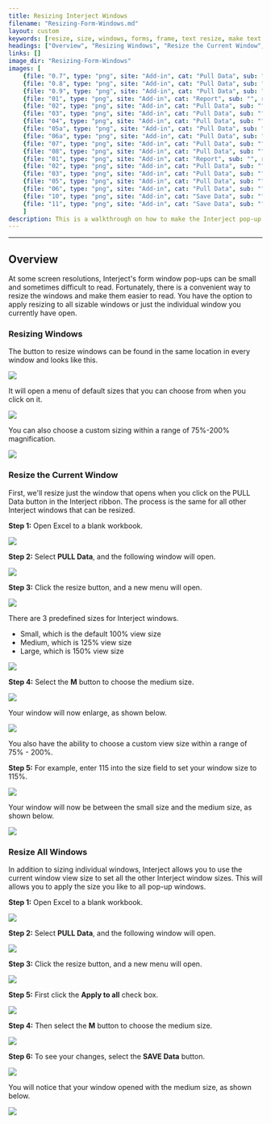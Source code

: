 ```yaml
---
title: Resizing Interject Windows
filename: "Resizing-Form-Windows.md"
layout: custom
keywords: [resize, size, windows, forms, frame, text resize, make text bigger]
headings: ["Overview", "Resizing Windows", "Resize the Current Window", "Resize All Windows"]
links: []
image_dir: "Resizing-Form-Windows"
images: [
	{file: "0.7", type: "png", site: "Add-in", cat: "Pull Data", sub: "", report: "", ribbon: "", config: ""}, 
	{file: "0.8", type: "png", site: "Add-in", cat: "Pull Data", sub: "", report: "", ribbon: "", config: ""}, 
	{file: "0.9", type: "png", site: "Add-in", cat: "Pull Data", sub: "", report: "", ribbon: "", config: ""}, 
	{file: "01", type: "png", site: "Add-in", cat: "Report", sub: "", report: "", ribbon: "Simple", config: ""}, 
	{file: "02", type: "png", site: "Add-in", cat: "Pull Data", sub: "", report: "", ribbon: "Simple", config: ""}, 
	{file: "03", type: "png", site: "Add-in", cat: "Pull Data", sub: "", report: "", ribbon: "", config: ""}, 
	{file: "04", type: "png", site: "Add-in", cat: "Pull Data", sub: "", report: "", ribbon: "", config: ""}, 
	{file: "05a", type: "png", site: "Add-in", cat: "Pull Data", sub: "", report: "", ribbon: "", config: ""}, 
	{file: "06a", type: "png", site: "Add-in", cat: "Pull Data", sub: "", report: "", ribbon: "", config: ""}, 
	{file: "07", type: "png", site: "Add-in", cat: "Pull Data", sub: "", report: "", ribbon: "", config: ""}, 
	{file: "08", type: "png", site: "Add-in", cat: "Pull Data", sub: "", report: "", ribbon: "Simple", config: ""}, 
	{file: "01", type: "png", site: "Add-in", cat: "Report", sub: "", report: "", ribbon: "Simple", config: ""}, 
	{file: "02", type: "png", site: "Add-in", cat: "Pull Data", sub: "", report: "", ribbon: "Simple", config: ""}, 
	{file: "03", type: "png", site: "Add-in", cat: "Pull Data", sub: "", report: "", ribbon: "", config: ""}, 
	{file: "05", type: "png", site: "Add-in", cat: "Pull Data", sub: "", report: "", ribbon: "", config: ""}, 
	{file: "06", type: "png", site: "Add-in", cat: "Pull Data", sub: "", report: "", ribbon: "", config: ""}, 
	{file: "10", type: "png", site: "Add-in", cat: "Save Data", sub: "", report: "", ribbon: "Simple", config: ""}, 
	{file: "11", type: "png", site: "Add-in", cat: "Save Data", sub: "", report: "", ribbon: "Simple", config: ""}
	]
description: This is a walkthrough on how to make the Interject pop-up windows larger
---
```

* * *

## Overview

At some screen resolutions, Interject's form window pop-ups can be small and sometimes difficult to read. Fortunately, there is a convenient way to resize the windows and make them easier to read. You have the option to apply resizing to all sizable windows or just the individual window you currently have open.

### Resizing Windows

The button to resize windows can be found in the same location in every window and looks like this.

![](/images/Resizing-Form-Windows/0.7.png)
<br>

It will open a menu of default sizes that you can choose from when you click on it.

![](/images/Resizing-Form-Windows/0.8.png)
<br>

You can also choose a custom sizing within a range of 75%-200% magnification.

![](/images/Resizing-Form-Windows/0.9.png)
<br>

### Resize the Current Window

First, we'll resize just the window that opens when you click on the PULL Data button in the Interject ribbon. The process is the same for all other Interject windows that can be resized.

**Step 1:** Open Excel to a blank workbook.

![](/images/Resizing-Form-Windows/01.png)
<br>

**Step 2:** Select **PULL Data**, and the following window will open.

![](/images/Resizing-Form-Windows/02.png)
<br>

**Step 3:** Click the resize button, and a new menu will open.

![](/images/Resizing-Form-Windows/03.png)
<br>

There are 3 predefined sizes for Interject windows.

* Small, which is the default 100% view size
* Medium, which is 125% view size
* Large, which is 150% view size

![](/images/Resizing-Form-Windows/04.png)
<br>

**Step 4:** Select the **M** button to choose the medium size.

![](/images/Resizing-Form-Windows/05a.png)
<br>

Your window will now enlarge, as shown below.

![](/images/Resizing-Form-Windows/06a.png)
<br>

You also have the ability to choose a custom view size within a range of 75% - 200%.

**Step 5:** For example, enter 115 into the size field to set your window size to 115%.

![](/images/Resizing-Form-Windows/07.png)
<br>

Your window will now be between the small size and the medium size, as shown below.

![](/images/Resizing-Form-Windows/08.png)
<br>

### Resize All Windows

In addition to sizing individual windows, Interject allows you to use the current window view size to set all the other Interject window sizes. This will allows you to apply the size you like to all pop-up windows.

**Step 1:** Open Excel to a blank workbook.

![](/images/Resizing-Form-Windows/01.png)
<br>

**Step 2:** Select **PULL Data**, and the following window will open.

![](/images/Resizing-Form-Windows/02.png)
<br>

**Step 3:** Click the resize button, and a new menu will open.

![](/images/Resizing-Form-Windows/03.png)
<br>

**Step 5:** First click the **Apply to all** check box.

![](/images/Resizing-Form-Windows/05.png)
<br>

**Step 4:** Then select the **M** button to choose the medium size.

![](/images/Resizing-Form-Windows/06.png)
<br>

**Step 6:** To see your changes, select the **SAVE Data** button.

![](/images/Resizing-Form-Windows/10.png)
<br>

You will notice that your window opened with the medium size, as shown below.

![](/images/Resizing-Form-Windows/11.png)
<br>
